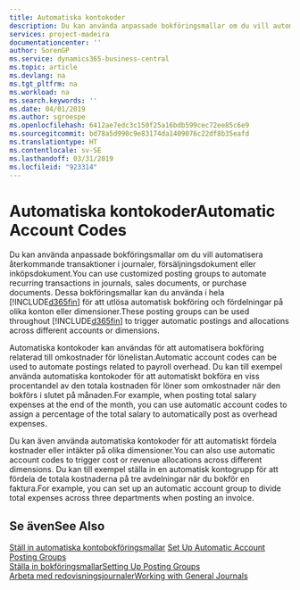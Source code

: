 ```yaml
---
title: Automatiska kontokoder
description: Du kan använda anpassade bokföringsmallar om du vill automatisera återkommande transaktioner i journaler, försäljningsdokument eller inköpsdokument.
services: project-madeira
documentationcenter: ''
author: SorenGP
ms.service: dynamics365-business-central
ms.topic: article
ms.devlang: na
ms.tgt_pltfrm: na
ms.workload: na
ms.search.keywords: ''
ms.date: 04/01/2019
ms.author: sgroespe
ms.openlocfilehash: 6412ae7edc3c150f25a16bdb599cec72ee85c6e9
ms.sourcegitcommit: bd78a5d990c9e83174da1409076c22df8b35eafd
ms.translationtype: HT
ms.contentlocale: sv-SE
ms.lasthandoff: 03/31/2019
ms.locfileid: "923314"
---
```

# <a name="automatic-account-codes"></a><span data-ttu-id="b4035-103">Automatiska kontokoder</span><span class="sxs-lookup"><span data-stu-id="b4035-103">Automatic Account Codes</span></span>
<span data-ttu-id="b4035-104">Du kan använda anpassade bokföringsmallar om du vill automatisera återkommande transaktioner i journaler, försäljningsdokument eller inköpsdokument.</span><span class="sxs-lookup"><span data-stu-id="b4035-104">You can use customized posting groups to automate recurring transactions in journals, sales documents, or purchase documents.</span></span> <span data-ttu-id="b4035-105">Dessa bokföringsmallar kan du använda i hela [!INCLUDE[d365fin](../../includes/d365fin_md.md)] för att utlösa automatisk bokföring och fördelningar på olika konton eller dimensioner.</span><span class="sxs-lookup"><span data-stu-id="b4035-105">These posting groups can be used throughout [!INCLUDE[d365fin](../../includes/d365fin_md.md)] to trigger automatic postings and allocations across different accounts or dimensions.</span></span>  

<span data-ttu-id="b4035-106">Automatiska kontokoder kan användas för att automatisera bokföring relaterad till omkostnader för lönelistan.</span><span class="sxs-lookup"><span data-stu-id="b4035-106">Automatic account codes can be used to automate postings related to payroll overhead.</span></span> <span data-ttu-id="b4035-107">Du kan till exempel använda automatiska kontokoder för att automatiskt bokföra en viss procentandel av den totala kostnaden för löner som omkostnader när den bokförs i slutet på månaden.</span><span class="sxs-lookup"><span data-stu-id="b4035-107">For example, when posting total salary expenses at the end of the month, you can use automatic account codes to assign a percentage of the total salary to automatically post as overhead expenses.</span></span>  

<span data-ttu-id="b4035-108">Du kan även använda automatiska kontokoder för att automatiskt fördela kostnader eller intäkter på olika dimensioner.</span><span class="sxs-lookup"><span data-stu-id="b4035-108">You can also use automatic account codes to trigger cost or revenue allocations across different dimensions.</span></span> <span data-ttu-id="b4035-109">Du kan till exempel ställa in en automatisk kontogrupp för att fördela de totala kostnaderna på tre avdelningar när du bokför en faktura.</span><span class="sxs-lookup"><span data-stu-id="b4035-109">For example, you can set up an automatic account group to divide total expenses across three departments when posting an invoice.</span></span>  

## <a name="see-also"></a><span data-ttu-id="b4035-110">Se även</span><span class="sxs-lookup"><span data-stu-id="b4035-110">See Also</span></span>  
 <span data-ttu-id="b4035-111">[Ställ in automatiska kontobokföringsmallar](how-to-set-up-automatic-account-posting-groups.md) </span><span class="sxs-lookup"><span data-stu-id="b4035-111">[Set Up Automatic Account Posting Groups](how-to-set-up-automatic-account-posting-groups.md) </span></span>  
 [<span data-ttu-id="b4035-112">Ställa in bokföringsmallar</span><span class="sxs-lookup"><span data-stu-id="b4035-112">Setting Up Posting Groups</span></span>](../../finance-posting-groups.md)  
 [<span data-ttu-id="b4035-113">Arbeta med redovisningsjournaler</span><span class="sxs-lookup"><span data-stu-id="b4035-113">Working with General Journals</span></span>](../../ui-work-general-journals.md)
